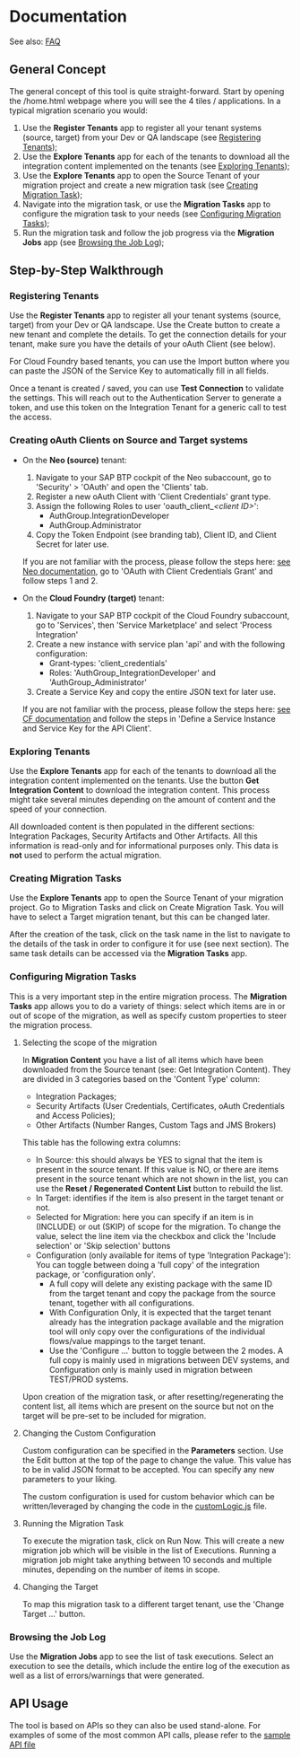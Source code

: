 # Documentation

See also: [FAQ](FAQ.md)

## General Concept

The general concept of this tool is quite straight-forward. Start by opening the /home.html webpage where you will see the 4 tiles / applications.
In a typical migration scenario you would:
1. Use the **Register Tenants** app to register all your tenant systems (source, target) from your Dev or QA landscape (see [Registering Tenants](#registering-tenants));
2. Use the **Explore Tenants** app for each of the tenants to download all the integration content implemented on the tenants (see [Exploring Tenants](#exploring-tenants));
3. Use the **Explore Tenants** app to open the Source Tenant of your migration project and create a new migration task (see [Creating Migration Task](#creating-migration-tasks));
4. Navigate into the migration task, or use the **Migration Tasks** app to configure the migration task to your needs (see [Configuring Migration Tasks](#configuring-migration-tasks));
5. Run the migration task and follow the job progress via the **Migration Jobs** app (see [Browsing the Job Log](#browsing-the-job-log));

## Step-by-Step Walkthrough
### Registering Tenants

Use the **Register Tenants** app to register all your tenant systems (source, target) from your Dev or QA landscape. Use the Create button to create a new tenant and complete the details. To get the connection details for your tenant, make sure you have the details of your oAuth Client (see below).

For Cloud Foundry based tenants, you can use the Import button where you can paste the JSON of the Service Key to automatically fill in all fields.

Once a tenant is created / saved, you can use **Test Connection** to validate the settings. This will reach out to the Authentication Server to generate a token, and use this token on the Integration Tenant for a generic call to test the access.

### Creating oAuth Clients on Source and Target systems

- On the **Neo (source)** tenant:
    1. Navigate to your SAP BTP cockpit of the Neo subaccount, go to 'Security' > 'OAuth' and open the 'Clients' tab.
    2. Register a new oAuth Client with 'Client Credentials' grant type.
    3. Assign the following Roles to user 'oauth_client_*\<client ID\>*':
        - AuthGroup.IntegrationDeveloper
        - AuthGroup.Administrator
    4. Copy the Token Endpoint (see branding tab), Client ID, and Client Secret for later use.

    If you are not familiar with the process, please follow the steps here: [see Neo documentation](https://help.sap.com/viewer/368c481cd6954bdfa5d0435479fd4eaf/Cloud/en-US/040d8110293d44b1bfaa75674530d395.html), go to 'OAuth with Client Credentials Grant' and follow steps 1 and 2.

- On the **Cloud Foundry (target)** tenant:
  1. Navigate to your SAP BTP cockpit of the Cloud Foundry subaccount, go to 'Services', then 'Service Marketplace' and select 'Process Integration'
  2. Create a new instance with service plan 'api' and with the following configuration:
       - Grant-types: 'client_credentials'
       - Roles: 'AuthGroup_IntegrationDeveloper' and 'AuthGroup_Administrator'
  3. Create a Service Key and copy the entire JSON text for later use.

    If you are not familiar with the process, please follow the steps here: [see CF documentation](https://help.sap.com/viewer/368c481cd6954bdfa5d0435479fd4eaf/Cloud/en-US/20e26a837a8449c4b8b934b07f71cb76.html) and follow the steps in 'Define a Service Instance and Service Key for the API Client'.

### Exploring Tenants

Use the **Explore Tenants** app for each of the tenants to download all the integration content implemented on the tenants. Use the button **Get Integration Content** to download the integration content. This process might take several minutes depending on the amount of content and the speed of your connection.

All downloaded content is then populated in the different sections: Integration Packages, Security Artifacts and Other Artifacts. All this information is read-only and for informational purposes only. This data is **not** used to perform the actual migration.

### Creating Migration Tasks

Use the **Explore Tenants** app to open the Source Tenant of your migration project. Go to Migration Tasks and click on Create  Migration Task. You will have to select a Target migration tenant, but this can be changed later.

After the creation of the task, click on the task name in the list to navigate to the details of the task in order to configure it for use (see next section). The same task details can be accessed via the **Migration Tasks** app.

### Configuring Migration Tasks

This is a very important step in the entire migration process. The **Migration Tasks** app allows you to do a variety of things: select which items are in or out of scope of the migration, as well as specify custom properties to steer the migration process.

1. Selecting the scope of the migration

    In **Migration Content** you have a list of all items which have been downloaded from the Source tenant (see: Get Integration Content). They are divided in 3 categories based on the 'Content Type' column:
    - Integration Packages;
    - Security Artifacts (User Credentials, Certificates, oAuth Credentials and Access Policies);
    - Other Artifacts (Number Ranges, Custom Tags and JMS Brokers)

    This table has the following extra columns:
    - In Source: this should always be YES to signal that the item is present in the source tenant. If this value is NO, or there are items present in the source tenant which are not shown in the list, you can use the **Reset / Regenerated Content List** button to rebuild the list.
    - In Target: identifies if the item is also present in the target tenant or not.
    - Selected for Migration: here you can specify if an item is in (INCLUDE) or out (SKIP) of scope for the migration. To change the value, select the line item via the checkbox and click the 'Include selection' or 'Skip selection' buttons
    - Configuration (only available for items of type 'Integration Package'): You can toggle between doing a 'full copy' of the integration package, or 'configuration only'.
      - A full copy will delete any existing package with the same ID from the target tenant and copy the package from the source tenant, together with all configurations.
      - With Configuration Only, it is expected that the target tenant already has the integration package available and the migration tool will only copy over the configurations of the individual flows/value mappings to the target tenant.
      - Use the 'Configure ...' button to toggle between the 2 modes. A full copy is mainly used in migrations between DEV systems, and Configuration only is mainly used in migration between TEST/PROD systems.

    Upon creation of the migration task, or after resetting/regenerating the content list, all items which are present on the source but not on the target will be pre-set to be included for migration.

2. Changing the Custom Configuration

    Custom configuration can be specified in the **Parameters** section. Use the Edit button at the top of the page to change the value. This value has to be in valid JSON format to be accepted. You can specify any new parameters to your liking.

    The custom configuration is used for custom behavior which can be written/leveraged by changing the code in the [customLogic.js](../srv/customizing/customLogic.js) file.

3. Running the Migration Task

    To execute the migration task, click on Run Now. This will create a new migration job which will be visible in the list of Executions. Running a migration job might take anything between 10 seconds and multiple minutes, depending on the number of items in scope.

4. Changing the Target

    To map this migration task to a different target tenant, use the 'Change Target ...' button.

### Browsing the Job Log

Use the **Migration Jobs** app to see the list of task executions. Select an execution to see the details, which include the entire log of the execution as well as a list of errors/warnings that were generated.

## API Usage

The tool is based on APIs so they can also be used stand-alone. For examples of some of the most common API calls, please refer to the [sample API file](../api/sample%20APIs.http)
